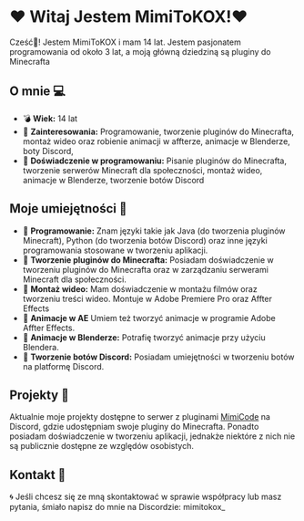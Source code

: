 # ❤️ Witaj Jestem MimiToKOX!❤️ 

Cześć👋! Jestem MimiToKOX i mam 14 lat. Jestem pasjonatem programowania od około 3 lat, a moją główną dziedziną są pluginy do Minecrafta

## O mnie 💻

- 💣 **Wiek:** 14 lat
- 🔫 **Zainteresowania:** Programowanie, tworzenie pluginów do Minecrafta, montaż wideo oraz robienie animacji w affterze, animacje w Blenderze, boty Discord, 
- 🔮 **Doświadczenie w programowaniu:** Pisanie pluginów do Minecrafta, tworzenie serwerów Minecraft dla społeczności, montaż wideo, animacje w Blenderze, tworzenie botów Discord

## Moje umiejętności 💎

- 📁 **Programowanie:** Znam języki takie jak Java (do tworzenia pluginów Minecraft), Python (do tworzenia botów Discord) oraz inne języki programowania stosowane w tworzeniu aplikacji.
- 🎉 **Tworzenie pluginów do Minecrafta:** Posiadam doświadczenie w tworzeniu pluginów do Minecrafta oraz w zarządzaniu serwerami Minecraft dla społeczności.
- 📔 **Montaż wideo:** Mam doświadczenie w montażu filmów oraz tworzeniu treści wideo. Montuje w Adobe Premiere Pro oraz Affter Effects
- 📐 **Animacje w AE** Umiem też tworzyć animacje w programie Adobe Affter Effects.
- 🔗 **Animacje w Blenderze:** Potrafię tworzyć animacje przy użyciu Blendera.
- 🤖 **Tworzenie botów Discord:** Posiadam umiejętności w tworzeniu botów na platformę Discord.

## Projekty 📑

Aktualnie moje projekty dostępne to serwer z pluginami [MimiCode](https://dsc.gg/mimicode) na Discord, gdzie udostępniam swoje pluginy do Minecrafta. Ponadto posiadam doświadczenie w tworzeniu aplikacji, jednakże niektóre z nich nie są publicznie dostępne ze względów osobistych.

## Kontakt 📛

🌀 Jeśli chcesz się ze mną skontaktować w sprawie współpracy lub masz pytania, śmiało napisz do mnie na Discordzie: mimitokox_

